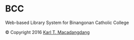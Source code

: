 # BCC

Web-based Library System for Binangonan Catholic College

© Copyright 2016 [Karl T. Macadangdang](https://github.com/KarlJarren0308)
